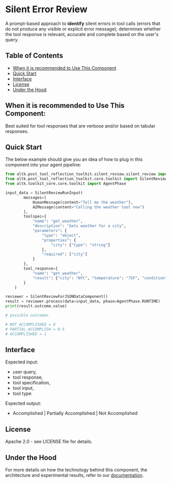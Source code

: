 # Silent Error Review
A prompt-based approach to **identify** silent errors in tool calls (errors that do not produce any visible or explicit error message); determines whether the tool response is relevant, accurate and complete based on the user's query.

## Table of Contents
- [When it is recommended to Use This Component](#when-it-is-recommended-to-use-this-component)
- [Quick Start](#quick-start)
- [Interface](#interface)
- [License](#license)
- [Under the Hood](#under-the-hood)


## When it is recommended to Use This Component:
Best suited for tool responses that are verbose and/or based on tabular responses.


## Quick Start
The below example should give you an idea of how to plug in this component into your agent pipeline:
```python
from altk.post_tool_reflection_toolkit.silent_review.silent_review import SilentReviewForJSONDataComponent
from altk.post_tool_reflection_toolkit.core.toolkit import SilentReviewRunInput
from altk.toolkit_core.core.toolkit import AgentPhase

input_data = SilentReviewRunInput(
        messages=[
            HumanMessage(content="Tell me the weather"),
            AIMessage(content="Calling the weather tool now")
        ],
        toolspec={
            "name": "get_weather",
            "description": "Gets weather for a city",
            "parameters": {
                "type": "object",
                "properties": {
                    "city": {"type": "string"}
                },
                "required": ["city"]
            }
        },
        tool_response={
            "name": "get_weather",
            "result": {"city": "NYC", "temperature": "75F", "condition": "Sunny"}
        }
    )

reviewer = SilentReviewForJSONDataComponent()
result = reviewer.process(data=input_data, phase=AgentPhase.RUNTIME)
print(result.outcome.value)

# possible outcomes

# NOT_ACCOMPLISHED = 0
# PARTIAL_ACCOMPLISH = 0.5
# ACCOMPLISHED = 1

```


## Interface
Expected input:
- user query,
- tool response,
- tool specification,
- tool input,
- tool type

Expected output:
- Accomplished | Partially Accomplished | Not Accomplished


## License
Apache 2.0 - see LICENSE file for details.


## Under the Hood
For more details on how the technology behind this component, the architecture and experimental results, refer to our [documentation](https://altk.ai).
